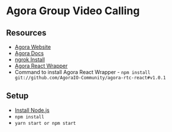 # Agora Group Video Calling

## Resources

- [Agora Website](https://www.agora.io/en/)
- [Agora Docs](https://docs.agora.io/en)
- [ngrok Install](https://ngrok.com/)
- [Agora React Wrapper](https://github.com/AgoraIO-Community/agora-rtc-react/tree/v1.0.1)
- Command to install Agora React Wrapper - `npm install git://github.com/AgoraIO-Community/agora-rtc-react#v1.0.1`

## Setup

- [Install Node.js](https://nodejs.org/en/)
- `npm install`
- `yarn start or npm start`

